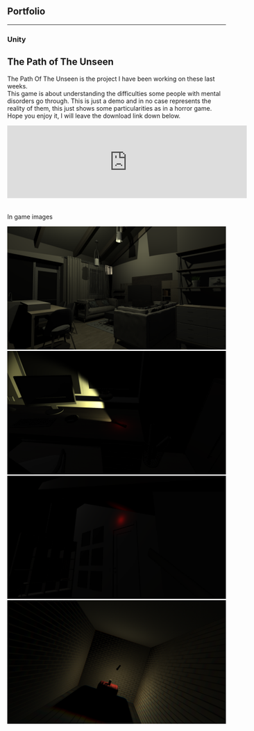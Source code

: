 ## Portfolio

---

### Unity

<h2>The Path of The Unseen</h2>
<p>The Path Of The Unseen is the project I have been working on these last weeks. 
  <br>This game is about understanding the difficulties some people with mental disorders go through. This is just a demo and in no case represents the reality of them, this just shows some particularities as in a horror game. Hope you enjoy it, I will leave the download link down below.<p>
<iframe frameborder="0" src="https://itch.io/embed/660465?bg_color=dbdbdb" width="552" height="167"><a href="https://marxtodon.itch.io/thepathoftheunseen">The Path Of The Unseen by Marxtodon</a></iframe>
  <br><br>
 <p>In game images</p> 
<img src="images/1.png"/><br>
<img src="images/2.png"/><br>
<img src="images/3.png"/><br>
<img src="images/4.png"/>






